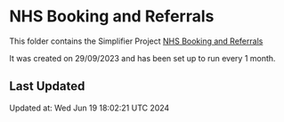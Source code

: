 # NHS Booking and Referrals
This folder contains the Simplifier Project [NHS Booking and Referrals](https://simplifier.net/nhsbookingandreferrals)

It was created on 29/09/2023 and has been set up to run every 1 month.

## Last Updated

Updated at: Wed Jun 19 18:02:21 UTC 2024
